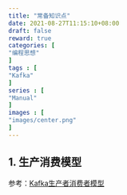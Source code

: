 ```yaml
---
title: "常备知识点"
date: 2021-08-27T11:15:10+08:00
draft: false
reward: true
categories: [
"编程思想"
]
tags : [
"Kafka"
]
series : [
"Manual"
]
images : [
"images/center.png"
]
---
```


[comment]: <> (# 常备知识点)

## 1. 生产消费模型

参考：[Kafka生产者消费者模型](https://blog.csdn.net/bigtree_3721/article/details/81953206)
